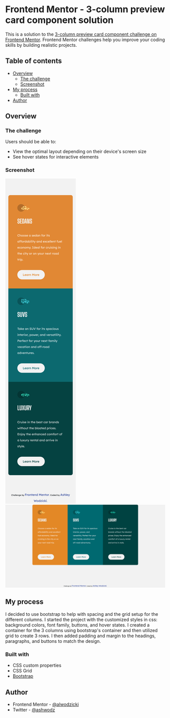 # Frontend Mentor - 3-column preview card component solution

This is a solution to the [3-column preview card component challenge on Frontend Mentor](https://www.frontendmentor.io/challenges/3column-preview-card-component-pH92eAR2-). Frontend Mentor challenges help you improve your coding skills by building realistic projects.

## Table of contents

- [Overview](#overview)
  - [The challenge](#the-challenge)
  - [Screenshot](#screenshot)
- [My process](#my-process)
  - [Built with](#built-with)
- [Author](#author)


## Overview

### The challenge

Users should be able to:

- View the optimal layout depending on their device's screen size
- See hover states for interactive elements

### Screenshot

![](./Screenshots/Final_Mobile_Screenshot.png)
![](./Screenshots/Final_Desktop_Screenshot.png)

## My process
I decided to use bootstrap to help with spacing and the grid setup for the different columns. I started the project with the customized styles in css: background colors, font family, buttons, and hover states. I created a container for the 3 columns using bootstrap's container and then utilized grid to create 3 rows. I then added padding and margin to the headings, paragraphs, and buttons to match the design.

### Built with

- CSS custom properties
- CSS Grid
- [Bootstrap](https://getbootstrap.com/)

## Author

- Frontend Mentor - [@alwodzicki](https://www.frontendmentor.io/profile/alwodzicki)
- Twitter - [@ashwodz](https://www.twitter.com/ashwodz)
